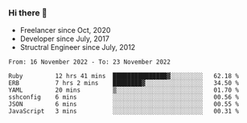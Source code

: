 ### Hi there 👋

- Freelancer since Oct, 2020
- Developer since July, 2017
- Structral Engineer since July, 2012

<!--START_SECTION:waka-->

```text
From: 16 November 2022 - To: 23 November 2022

Ruby         12 hrs 41 mins  ███████████████▓░░░░░░░░░   62.18 %
ERB          7 hrs 2 mins    ████████▓░░░░░░░░░░░░░░░░   34.50 %
YAML         20 mins         ▒░░░░░░░░░░░░░░░░░░░░░░░░   01.70 %
sshconfig    6 mins          ░░░░░░░░░░░░░░░░░░░░░░░░░   00.56 %
JSON         6 mins          ░░░░░░░░░░░░░░░░░░░░░░░░░   00.55 %
JavaScript   3 mins          ░░░░░░░░░░░░░░░░░░░░░░░░░   00.31 %
```

<!--END_SECTION:waka-->
